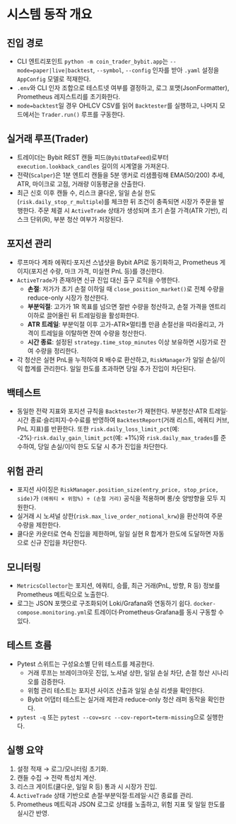 # 시스템 동작 개요

## 진입 경로
- CLI 엔트리포인트 `python -m coin_trader_bybit.app`는 `--mode=paper|live|backtest`, `--symbol`, `--config` 인자를 받아 `.yaml` 설정을 `AppConfig` 모델로 적재한다.
- `.env`와 CLI 인자 조합으로 테스트넷 여부를 결정하고, 로그 포맷(JsonFormatter), Prometheus 레지스트리를 초기화한다.
- `mode=backtest`일 경우 OHLCV CSV를 읽어 `Backtester`를 실행하고, 나머지 모드에서는 `Trader.run()` 루프를 구동한다.

## 실거래 루프(Trader)
- 트레이더는 Bybit REST 캔들 피드(`BybitDataFeed`)로부터 `execution.lookback_candles` 길이의 시계열을 가져온다.
- 전략(`Scalper`)은 1분 엔트리 캔들을 5분 앵커로 리샘플링해 EMA(50/200) 추세, ATR, 마이크로 고점, 거래량 이동평균을 산출한다.
- 최근 신호 이후 캔들 수, 리스크 쿨다운, 일일 손실 한도(`risk.daily_stop_r_multiple`)를 체크한 뒤 조건이 충족되면 시장가 주문을 발행한다. 주문 체결 시 `ActiveTrade` 상태가 생성되며 초기 손절 가격(ATR 기반), 리스크 단위(R), 부분 청산 여부가 저장된다.

## 포지션 관리
- 루프마다 계좌 에쿼티·포지션 스냅샷을 Bybit API로 동기화하고, Prometheus 게이지(포지션 수량, 마크 가격, 미실현 PnL 등)를 갱신한다.
- `ActiveTrade`가 존재하면 신규 진입 대신 출구 로직을 수행한다.
  - **손절**: 저가가 초기 손절 이하일 때 `close_position_market()`로 전체 수량을 reduce-only 시장가 청산한다.
  - **부분익절**: 고가가 1R 목표를 넘으면 절반 수량을 청산하고, 손절 가격을 엔트리 이하로 끌어올린 뒤 트레일링을 활성화한다.
  - **ATR 트레일**: 부분익절 이후 고가-ATR×멀티플 만큼 손절선을 따라올리고, 가격이 트레일을 이탈하면 잔여 수량을 청산한다.
  - **시간 종료**: 설정된 `strategy.time_stop_minutes` 이상 보유하면 시장가로 잔여 수량을 정리한다.
- 각 청산은 실현 PnL을 누적하여 R 배수로 환산하고, `RiskManager`가 일일 손실/이익 합계를 관리한다. 일일 한도를 초과하면 당일 추가 진입이 차단된다.

## 백테스트
- 동일한 전략 지표와 포지션 규칙을 `Backtester`가 재현한다. 부분청산·ATR 트레일·시간 종료·슬리피지·수수료를 반영하여 `BacktestReport`(거래 리스트, 에쿼티 커브, PnL 지표)를 반환한다. 또한 `risk.daily_loss_limit_pct`(예: -2%)·`risk.daily_gain_limit_pct`(예: +1%)와 `risk.daily_max_trades`를 준수하여, 당일 손실/이익 한도 도달 시 추가 진입을 차단한다.

## 위험 관리
- 포지션 사이징은 `RiskManager.position_size(entry_price, stop_price, side)`가 `(에쿼티 × 위험%) ÷ (손절 거리)` 공식을 적용하며 롱/숏 양방향을 모두 지원한다.
- 실거래 시 노셔널 상한(`risk.max_live_order_notional_krw`)을 환산하여 주문 수량을 제한한다.
- 쿨다운 카운터로 연속 진입을 제한하며, 일일 실현 R 합계가 한도에 도달하면 자동으로 신규 진입을 차단한다.

## 모니터링
- `MetricsCollector`는 포지션, 에쿼티, 승률, 최근 거래(PnL, 방향, R 등) 정보를 Prometheus 메트릭으로 노출한다.
- 로그는 JSON 포맷으로 구조화되어 Loki/Grafana와 연동하기 쉽다. `docker-compose.monitoring.yml`로 트레이더·Prometheus·Grafana를 동시 구동할 수 있다.

## 테스트 흐름
- Pytest 스위트는 구성요소별 단위 테스트를 제공한다.
  - 거래 루프는 브레이크아웃 진입, 노셔널 상한, 일일 손실 차단, 손절 청산 시나리오를 검증한다.
  - 위험 관리 테스트는 포지션 사이즈 산출과 일일 손실 리셋을 확인한다.
  - Bybit 어댑터 테스트는 실거래 제한과 reduce-only 청산 래퍼 동작을 확인한다.
- `pytest -q` 또는 `pytest --cov=src --cov-report=term-missing`으로 실행한다.

## 실행 요약
1. 설정 적재 → 로그/모니터링 초기화.
2. 캔들 수집 → 전략 특성치 계산.
3. 리스크 게이트(쿨다운, 일일 R 등) 통과 시 시장가 진입.
4. `ActiveTrade` 상태 기반으로 손절·부분익절·트레일·시간 종료를 관리.
5. Prometheus 메트릭과 JSON 로그로 상태를 노출하고, 위험 지표 및 일일 한도를 실시간 반영.
